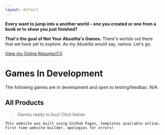 ```yaml
---
layout: default
---
```


**Every want to jump into a another world - one you created or one from a book or tv show you just finished?**

**That's the goal of Not Your Abuelita's Games.** There's worlds out there that we have yet to explore. As my Abuelita would say, vamos. Let's go.

[View my Online Resume/CV](./another-page.html).

# Games In Development

The following games are in development and open to testing/feedbac:
N/A.

## All Products

> Games ready to buy! Click below.




```
This website was built using GitHub Pages, templates available online. First time website-builder, apologies for errors!
```


